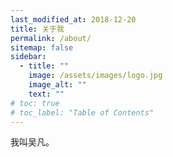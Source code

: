 ```yaml
---
last_modified_at: 2018-12-20
title: 关于我
permalink: /about/
sitemap: false
sidebar:
  - title: ""
    image: /assets/images/logo.jpg
    image_alt: ""
    text: ""
# toc: true
# toc_label: "Table of Contents"
---
```


我叫吴凡。
